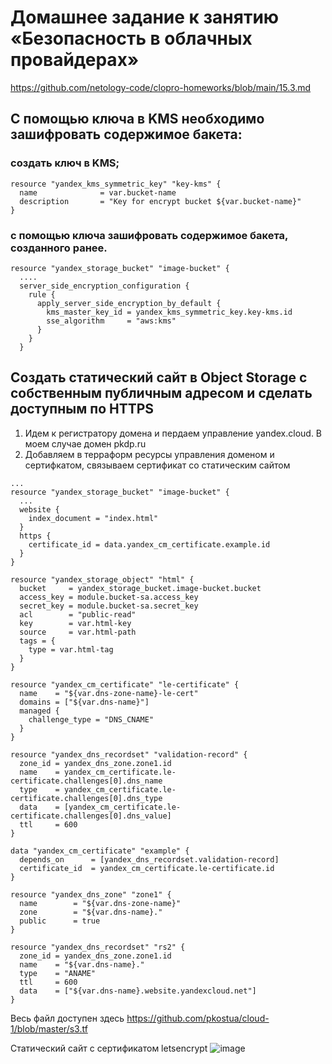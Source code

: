 # Домашнее задание к занятию «Безопасность в облачных провайдерах»
https://github.com/netology-code/clopro-homeworks/blob/main/15.3.md

## С помощью ключа в KMS необходимо зашифровать содержимое бакета:
### создать ключ в KMS;  
```
resource "yandex_kms_symmetric_key" "key-kms" {
  name              = var.bucket-name
  description       = "Key for encrypt bucket ${var.bucket-name}"
}
```
### с помощью ключа зашифровать содержимое бакета, созданного ранее.
```
resource "yandex_storage_bucket" "image-bucket" {
  ....
  server_side_encryption_configuration {
    rule {
      apply_server_side_encryption_by_default {
        kms_master_key_id = yandex_kms_symmetric_key.key-kms.id
        sse_algorithm     = "aws:kms"
      }
    }
  }
```
## Создать статический сайт в Object Storage c собственным публичным адресом и сделать доступным по HTTPS
1. Идем к регистратору домена и пердаем управление yandex.cloud. В моем случае домен pkdp.ru
2. Добавляем в терраформ ресурсы управления доменом и сертифкатом, связываем сертификат со статическим сайтом
```
...
resource "yandex_storage_bucket" "image-bucket" {
  ...
  website {
    index_document = "index.html"
  }
  https {
    certificate_id = data.yandex_cm_certificate.example.id
  }
}

resource "yandex_storage_object" "html" {
  bucket     = yandex_storage_bucket.image-bucket.bucket
  access_key = module.bucket-sa.access_key
  secret_key = module.bucket-sa.secret_key
  acl        = "public-read"
  key        = var.html-key
  source     = var.html-path
  tags = {
    type = var.html-tag
  }
}

resource "yandex_cm_certificate" "le-certificate" {
  name    = "${var.dns-zone-name}-le-cert"
  domains = ["${var.dns-name}"]
  managed {
    challenge_type = "DNS_CNAME"
  }
}

resource "yandex_dns_recordset" "validation-record" {
  zone_id = yandex_dns_zone.zone1.id
  name    = yandex_cm_certificate.le-certificate.challenges[0].dns_name
  type    = yandex_cm_certificate.le-certificate.challenges[0].dns_type
  data    = [yandex_cm_certificate.le-certificate.challenges[0].dns_value]
  ttl     = 600
}

data "yandex_cm_certificate" "example" {
  depends_on      = [yandex_dns_recordset.validation-record]
  certificate_id  = yandex_cm_certificate.le-certificate.id
}

resource "yandex_dns_zone" "zone1" {
  name        = "${var.dns-zone-name}"
  zone        = "${var.dns-name}."
  public      = true
}

resource "yandex_dns_recordset" "rs2" {
  zone_id = yandex_dns_zone.zone1.id
  name    = "${var.dns-name}."
  type    = "ANAME"
  ttl     = 600
  data    = ["${var.dns-name}.website.yandexcloud.net"]
}
```  
Весь файл доступен здесь https://github.com/pkostua/cloud-1/blob/master/s3.tf

Статический сайт с сертификатом letsencrypt
![image](https://github.com/user-attachments/assets/3be0d744-fd40-4d92-a5de-ab83c92fe4b9)





